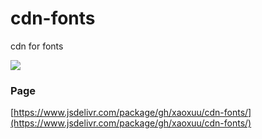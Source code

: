 # cdn-fonts
cdn for fonts

[![](https://data.jsdelivr.com/v1/package/gh/xaoxuu/cdn-fonts/badge)](https://www.jsdelivr.com/package/gh/xaoxuu/cdn-fonts)

### Page

[https://www.jsdelivr.com/package/gh/xaoxuu/cdn-fonts/](https://www.jsdelivr.com/package/gh/xaoxuu/cdn-fonts/)
